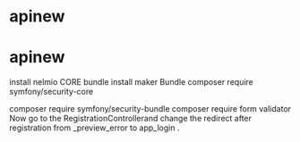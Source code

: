 # apinew
# apinew


install nelmio CORE bundle
install maker Bundle
composer require symfony/security-core

composer require symfony/security-bundle
composer require form validator
Now go to the RegistrationControllerand change the redirect after registration from _preview_error to app_login .